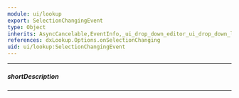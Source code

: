 ```yaml
---
module: ui/lookup
export: SelectionChangingEvent
type: Object
inherits: AsyncCancelable,EventInfo,_ui_drop_down_editor_ui_drop_down_list_SelectionChangingInfo
references: dxLookup.Options.onSelectionChanging
uid: ui/lookup:SelectionChangingEvent
---
```

---
##### shortDescription
<!-- Description goes here -->

---
<!-- Description goes here -->